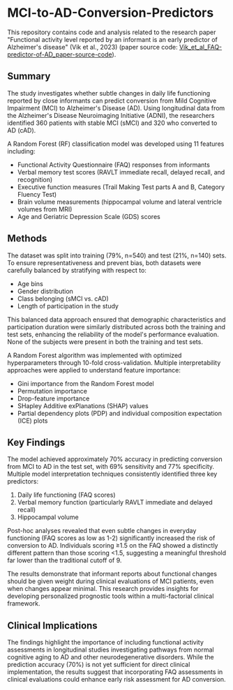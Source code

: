# MCI-to-AD-Conversion-Predictors

This repository contains code and analysis related to the research paper "Functional activity level reported by an informant is an early predictor of Alzheimer's disease" (Vik et al., 2023) (paper source code: [Vik_et_al_FAQ-predictor-of-AD_paper-source-code](https://github.com/marekkoc/Vik_et_al_FAQ-predictor-of-AD_paper-source-code/blob/main/faq-predictor-of-ad.ipynb)).

## Summary

The study investigates whether subtle changes in daily life functioning reported by close informants can predict conversion from Mild Cognitive Impairment (MCI) to Alzheimer's Disease (AD). Using longitudinal data from the Alzheimer's Disease Neuroimaging Initiative (ADNI), the researchers identified 360 patients with stable MCI (sMCI) and 320 who converted to AD (cAD).

A Random Forest (RF) classification model was developed using 11 features including:
- Functional Activity Questionnaire (FAQ) responses from informants
- Verbal memory test scores (RAVLT immediate recall, delayed recall, and recognition)
- Executive function measures (Trail Making Test parts A and B, Category Fluency Test)
- Brain volume measurements (hippocampal volume and lateral ventricle volumes from MRI)
- Age and Geriatric Depression Scale (GDS) scores

## Methods

The dataset was split into training (79%, n=540) and test (21%, n=140) sets. To ensure representativeness and prevent bias, both datasets were carefully balanced by stratifying with respect to:
- Age bins
- Gender distribution
- Class belonging (sMCI vs. cAD)
- Length of participation in the study

This balanced data approach ensured that demographic characteristics and participation duration were similarly distributed across both the training and test sets, enhancing the reliability of the model's performance evaluation. None of the subjects were present in both the training and test sets.

A Random Forest algorithm was implemented with optimized hyperparameters through 10-fold cross-validation. Multiple interpretability approaches were applied to understand feature importance:
- Gini importance from the Random Forest model
- Permutation importance
- Drop-feature importance
- SHapley Additive exPlanations (SHAP) values
- Partial dependency plots (PDP) and individual composition expectation (ICE) plots

## Key Findings

The model achieved approximately 70% accuracy in predicting conversion from MCI to AD in the test set, with 69% sensitivity and 77% specificity. Multiple model interpretation techniques consistently identified three key predictors:
1. Daily life functioning (FAQ scores)
2. Verbal memory function (particularly RAVLT immediate and delayed recall)
3. Hippocampal volume

Post-hoc analyses revealed that even subtle changes in everyday functioning (FAQ scores as low as 1-2) significantly increased the risk of conversion to AD. Individuals scoring ≥1.5 on the FAQ showed a distinctly different pattern than those scoring <1.5, suggesting a meaningful threshold far lower than the traditional cutoff of 9.

The results demonstrate that informant reports about functional changes should be given weight during clinical evaluations of MCI patients, even when changes appear minimal. This research provides insights for developing personalized prognostic tools within a multi-factorial clinical framework.

## Clinical Implications

The findings highlight the importance of including functional activity assessments in longitudinal studies investigating pathways from normal cognitive aging to AD and other neurodegenerative disorders. While the prediction accuracy (70%) is not yet sufficient for direct clinical implementation, the results suggest that incorporating FAQ assessments in clinical evaluations could enhance early risk assessment for AD conversion.
